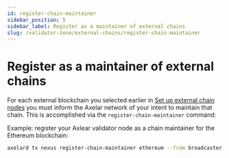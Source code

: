 ```yaml
---
id: register-chain-maintainer
sidebar_position: 5
sidebar_label: Register as a maintainer of external chains
slug: /validator-zone/external-chains/register-chain-maintainer
---
```


# Register as a maintainer of external chains

For each external blockchain you selected earlier in [Set up external chain nodes](/validator-zone/external-chains) you must inform the Axelar network of your intent to maintain that chain.  This is accomplished via the `register-chain-maintainer` command:

Example: register your Axlear validator node as a chain maintainer for the Ethereum blockchain:

```bash
axelard tx nexus register-chain-maintainer ethereum --from broadcaster --node "$VALIDATOR_HOST" # eg VALIDATOR_HOST=http://127.0.0.1:26657
```
